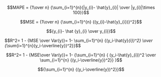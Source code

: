 $$MAPE = {1\over n} {\sum_{i=1}^{n}{|y_{i}- \hat{y}_{i}| \over |y_{i}|\times 100}}$$

$$MSE = {1\over n} {\sum_{i=1}^{n} {(y_{i}-\hat{y}_{i})}^2}$$ 

$${y_{i}- \hat {y}_{i} \over y_{i}}$$


$$R^2= 1 - {MSE \over Var(y)}= 1- \sum_{i=1}^{n} {(y_i-\hat{y}_{i})^2} \over {\sum_{i=1}^{n}(y_i-\overline{y})^2}}$$

$$R^2= 1 - {MSE\over Var(y)}= 1- {\sum_{i=1}^{n} { (y_i-\hat{y}_{i})^2 \over \sum_{i=1}^{n} {(y_i-\overline{y})^2}} }$$

$${\sum_{i=1}^{n} {(y_i-\overline{y})^2}}$$


